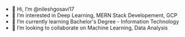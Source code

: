 - 👋 Hi, I’m @nileshgosavi17
- 👀 I’m interested in Deep Learning, MERN Stack Developement, GCP
- 🌱 I’m currently learning Bachelor's Degree - Information Technology
- 💞️ I’m looking to collaborate on Machine Learning, Data Analysis

